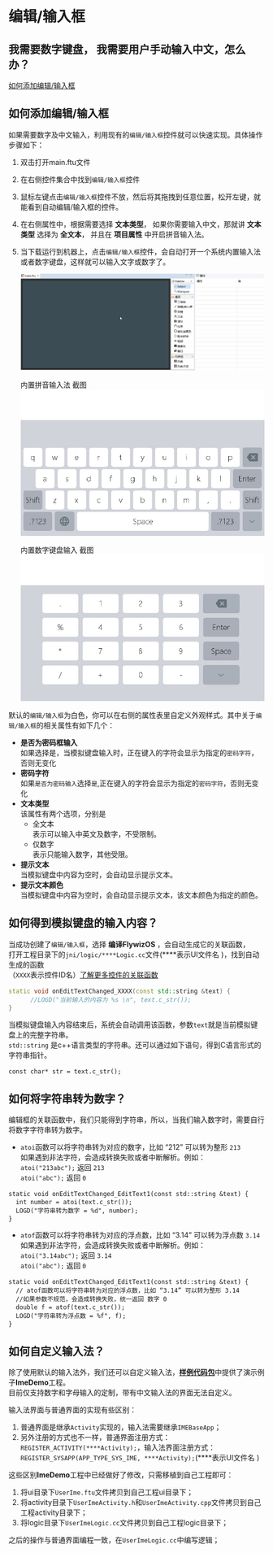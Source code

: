 # 编辑/输入框
## 我需要数字键盘， 我需要用户手动输入中文，怎么办？
[如何添加编辑/输入框](#add_edit_text)

## <span id = "add_edit_text">如何添加编辑/输入框</span>
如果需要数字及中文输入，利用现有的`编辑/输入框`控件就可以快速实现。具体操作步骤如下：
1. 双击打开main.ftu文件
2. 在右侧控件集合中找到`编辑/输入框`控件
3. 鼠标左键点击`编辑/输入框`控件不放，然后将其拖拽到任意位置，松开左键，就能看到自动编辑/输入框的控件。  
4. 在右侧属性中，根据需要选择 **文本类型**， 如果你需要输入中文，那就讲 **文本类型** 选择为 **全文本**， 并且在 **项目属性** 中开启拼音输入法。 
5. 当下载运行到机器上，点击`编辑/输入框`控件，会自动打开一个系统内置输入法或者数字键盘，这样就可以输入文字或数字了。
    
    ![创建编辑框](assets/EditText-create.gif)     

    内置拼音输入法 截图
     ![](assets/edittext/input_method.jpg)    
    
    内置数字键盘输入  截图
      ![](assets/edittext/input_method_num.jpg)
  
默认的`编辑/输入框`为白色，你可以在右侧的属性表里自定义外观样式。其中关于`编辑/输入框`的相关属性有如下几个：
  * **是否为密码框输入**  
    如果选择是，当模拟键盘输入时，正在键入的字符会显示为指定的`密码字符`，否则无变化
  * **密码字符**  
    如果`是否为密码输入`选择`是`,正在键入的字符会显示为指定的`密码字符`，否则无变化
  * **文本类型**  
    该属性有两个选项，分别是  
       * 全文本  
      表示可以输入中英文及数字，不受限制。
       * 仅数字  
      表示只能输入数字，其他受限。
  * **提示文本**  
    当模拟键盘中内容为空时，会自动显示提示文本。
  * **提示文本颜色**  
    当模拟键盘中内容为空时，会自动显示提示文本，该文本颜色为指定的颜色。

## 如何得到模拟键盘的输入内容？
当成功创建了`编辑/输入框`，选择 **编译FlywizOS** ，会自动生成它的关联函数，  
打开工程目录下的`jni/logic/****Logic.cc`文件(\*\*\*\*表示UI文件名 )，找到自动生成的函数    
（`XXXX`表示控件ID名）[了解更多控件的关联函数](relation_function.md)
```c++
static void onEditTextChanged_XXXX(const std::string &text) {
	  //LOGD("当前输入的内容为 %s \n", text.c_str());
}
```
当模拟键盘输入内容结束后，系统会自动调用该函数，参数`text`就是当前模拟键盘上的完整字符串。  
`std::string` 是c++语言类型的字符串。还可以通过如下语句，得到C语言形式的字符串指针。
```
const char* str = text.c_str();
```
  


## 如何将字符串转为数字？  
编辑框的关联函数中，我们只能得到字符串，所以，当我们输入数字时，需要自行将数字字符串转为数字。    
* `atoi`函数可以将字符串转为对应的数字，比如 “212” 可以转为整形 `213`  
  如果遇到非法字符，会造成转换失败或者中断解析。例如：  
  `atoi("213abc");` 返回 `213`  
  `atoi("abc");`  返回 `0`
```
static void onEditTextChanged_EditText1(const std::string &text) {
  int number = atoi(text.c_str());
  LOGD("字符串转为数字 = %d", number);
}
```
* `atof`函数可以将字符串转为对应的浮点数，比如 “3.14” 可以转为浮点数 `3.14`  
  如果遇到非法字符，会造成转换失败或者中断解析。例如：  
  `atoi("3.14abc");` 返回 `3.14`  
  `atoi("abc");`  返回 `0`
```
static void onEditTextChanged_EditText1(const std::string &text) {
  // atof函数可以将字符串转为对应的浮点数，比如 “3.14” 可以转为整形 3.14
  //如果参数不规范，会造成转换失败，统一返回 数字 0
  double f = atof(text.c_str());
  LOGD("字符串转为浮点数 = %f", f);
}
```

## 如何自定义输入法？
除了使用默认的输入法外，我们还可以自定义输入法，[**样例代码包**](demo_download.md#demo_download)中提供了演示例子**ImeDemo**工程。   
目前仅支持数字和字母输入的定制，带有中文输入法的界面无法自定义。

输入法界面与普通界面的实现有些区别：
1. 普通界面是继承`Activity`实现的，输入法需要继承`IMEBaseApp`；
2. 另外注册的方式也不一样，普通界面注册方式：`REGISTER_ACTIVITY(****Activity);`，输入法界面注册方式：`REGISTER_SYSAPP(APP_TYPE_SYS_IME, ****Activity);`(\*\*\*\*表示UI文件名 )

这些区别**ImeDemo**工程中已经做好了修改，只需移植到自己工程即可：
1. 将ui目录下`UserIme.ftu`文件拷贝到自己工程ui目录下；
2. 将activity目录下`UserImeActivity.h`和`UserImeActivity.cpp`文件拷贝到自己工程activity目录下；
3. 将logic目录下`UserImeLogic.cc`文件拷贝到自己工程logic目录下；

之后的操作与普通界面编程一致，在`UserImeLogic.cc`中编写逻辑；